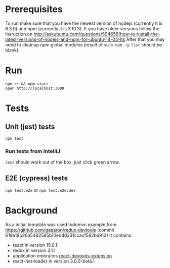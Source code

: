 # Prerequisites

To run make sure that you have the newest version of nodejs (currently it is 6.3.0) and npm (currently it is 3.10.3). If you have older
versions follow the insruction
on http://askubuntu.com/questions/594656/how-to-install-the-latest-versions-of-nodejs-and-npm-for-ubuntu-14-04-lts
After that you may need to cleanup npm global modules (result of `sudo npm -g list` should be blank).

# Run

```
npm ci && npm start
open http://localhost:3000
```

# Tests

## Unit (jest) tests

```npm test```

### Run tests from IntelliJ

`Jest` should work out of the box, just click green arrow.

## E2E (cypress) tests

```npm test:e2e``` or ```npm test:e2e:dev```

# Background

As a initial template was used todomvc example from https://github.com/gaearon/redux-devtools (commit
619a18b26a5482585b10eddd331ccacf582ba913)
It contains:

- react in version 15.0.1
- redux in version 3.1.1
- application embraces [react-devtools-extension](https://github.com/zalmoxisus/redux-devtools-extension)
- react-hot-loader in version 3.0.0-beta.1

